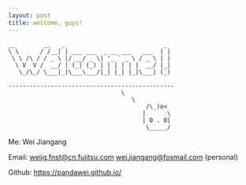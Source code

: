 ```yaml
---
layout: post
title: welcome, guys!
---
```



```
__        __   _                            _ 
\ \      / /__| | ___ ___  _ __ ___   ___  | |
 \ \ /\ / / _ \ |/ __/ _ \| '_ ` _ \ / _ \ | |
  \ V  V /  __/ | (_| (_) | | | | | |  __/ |_|
   \_/\_/ \___|_|\___\___/|_| |_| |_|\___| (_)
 
-----------------------------------------------
                                \
                                   \
                                       /\_)o<
                                      |      \
                                      | O . O|
                                       \_____/

```
Me: Wei Jiangang

Email:
<weijg.fnst@cn.fujitsu.com>
<wei.jiangang@foxmail.com> (personal)

Github: <https://pandawei.github.io/>
